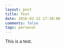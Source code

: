 ```yaml
---
layout: post
title: Test
date: 2016-02-22 17:30:00
comments: false
tags: personal
---
```


This is a test.